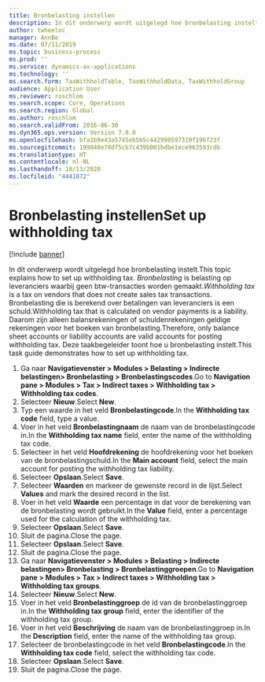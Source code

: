 ```yaml
---
title: Bronbelasting instellen
description: In dit onderwerp wordt uitgelegd hoe bronbelasting instelt.
author: twheeloc
manager: AnnBe
ms.date: 07/11/2019
ms.topic: business-process
ms.prod: ''
ms.service: dynamics-ax-applications
ms.technology: ''
ms.search.form: TaxWithholdTable, TaxWithholdData, TaxWithholdGroup
audience: Application User
ms.reviewer: roschlom
ms.search.scope: Core, Operations
ms.search.region: Global
ms.author: roschlom
ms.search.validFrom: 2016-06-30
ms.dyn365.ops.version: Version 7.0.0
ms.openlocfilehash: bfa1b9e43a5745eb5b5c442998597319f196f23f
ms.sourcegitcommit: 199848e78df5cb7c439b001bdbe1ece963593cdb
ms.translationtype: HT
ms.contentlocale: nl-NL
ms.lasthandoff: 10/13/2020
ms.locfileid: "4441872"
---
```

# <a name="set-up-withholding-tax"></a><span data-ttu-id="205ec-103">Bronbelasting instellen</span><span class="sxs-lookup"><span data-stu-id="205ec-103">Set up withholding tax</span></span>

[!include [banner](../../includes/banner.md)]

<span data-ttu-id="205ec-104">In dit onderwerp wordt uitgelegd hoe bronbelasting instelt.</span><span class="sxs-lookup"><span data-stu-id="205ec-104">This topic explains how to set up withholding tax.</span></span> <span data-ttu-id="205ec-105">*Bronbelasting* is belasting op leveranciers waarbij geen btw-transacties worden gemaakt.</span><span class="sxs-lookup"><span data-stu-id="205ec-105">*Withholding tax* is a tax on vendors that does not create sales tax transactions.</span></span> <span data-ttu-id="205ec-106">Bronbelasting die is berekend over betalingen van leveranciers is een schuld.</span><span class="sxs-lookup"><span data-stu-id="205ec-106">Withholding tax that is calculated on vendor payments is a liability.</span></span> <span data-ttu-id="205ec-107">Daarom zijn alleen balansrekeningen of schuldenrekeningen geldige rekeningen voor het boeken van bronbelasting.</span><span class="sxs-lookup"><span data-stu-id="205ec-107">Therefore, only balance sheet accounts or liability accounts are valid accounts for posting withholding tax.</span></span> <span data-ttu-id="205ec-108">Deze taakbegeleider toont hoe u bronbelasting instelt.</span><span class="sxs-lookup"><span data-stu-id="205ec-108">This task guide demonstrates how to set up withholding tax.</span></span>

1. <span data-ttu-id="205ec-109">Ga naar **Navigatievenster > Modules > Belasting > Indirecte belastingen> Bronbelasting > Bronbelastingscodes**.</span><span class="sxs-lookup"><span data-stu-id="205ec-109">Go to **Navigation pane > Modules > Tax > Indirect taxes > Withholding tax > Withholding tax codes**.</span></span>
2. <span data-ttu-id="205ec-110">Selecteer **Nieuw**.</span><span class="sxs-lookup"><span data-stu-id="205ec-110">Select **New**.</span></span>
3. <span data-ttu-id="205ec-111">Typ een waarde in het veld **Bronbelastingcode**.</span><span class="sxs-lookup"><span data-stu-id="205ec-111">In the **Withholding tax code** field, type a value.</span></span>
4. <span data-ttu-id="205ec-112">Voer in het veld **Bronbelastingnaam** de naam van de bronbelastingcode in.</span><span class="sxs-lookup"><span data-stu-id="205ec-112">In the **Withholding tax name** field, enter the name of the withholding tax code.</span></span>
5. <span data-ttu-id="205ec-113">Selecteer in het veld **Hoofdrekening** de hoofdrekening voor het boeken van de bronbelastingschuld.</span><span class="sxs-lookup"><span data-stu-id="205ec-113">In the **Main account** field, select the main account for posting the withholding tax liability.</span></span>
6. <span data-ttu-id="205ec-114">Selecteer **Opslaan**.</span><span class="sxs-lookup"><span data-stu-id="205ec-114">Select **Save**.</span></span>
7. <span data-ttu-id="205ec-115">Selecteer **Waarden** en markeer de gewenste record in de lijst.</span><span class="sxs-lookup"><span data-stu-id="205ec-115">Select **Values** and mark the desired record in the list.</span></span>
8. <span data-ttu-id="205ec-116">Voer in het veld **Waarde** een percentage in dat voor de berekening van de bronbelasting wordt gebruikt.</span><span class="sxs-lookup"><span data-stu-id="205ec-116">In the **Value** field, enter a percentage used for the calculation of the withholding tax.</span></span>
9. <span data-ttu-id="205ec-117">Selecteer **Opslaan**.</span><span class="sxs-lookup"><span data-stu-id="205ec-117">Select **Save**.</span></span>
10. <span data-ttu-id="205ec-118">Sluit de pagina.</span><span class="sxs-lookup"><span data-stu-id="205ec-118">Close the page.</span></span>
11. <span data-ttu-id="205ec-119">Selecteer **Opslaan**.</span><span class="sxs-lookup"><span data-stu-id="205ec-119">Select **Save**.</span></span>
12. <span data-ttu-id="205ec-120">Sluit de pagina.</span><span class="sxs-lookup"><span data-stu-id="205ec-120">Close the page.</span></span>
13. <span data-ttu-id="205ec-121">Ga naar **Navigatievenster > Modules > Belasting > Indirecte belastingen> Bronbelasting > Bronbelastinggroepen**.</span><span class="sxs-lookup"><span data-stu-id="205ec-121">Go to **Navigation pane > Modules > Tax > Indirect taxes > Withholding tax > Withholding tax groups**.</span></span>
14. <span data-ttu-id="205ec-122">Selecteer **Nieuw**.</span><span class="sxs-lookup"><span data-stu-id="205ec-122">Select **New**.</span></span>
15. <span data-ttu-id="205ec-123">Voer in het veld **Bronbelastinggroep** de id van de bronbelastinggroep in.</span><span class="sxs-lookup"><span data-stu-id="205ec-123">In the **Withholding tax group** field, enter the identifier of the withholding tax group.</span></span>
16. <span data-ttu-id="205ec-124">Voer in het veld **Beschrijving** de naam van de bronbelastinggroep in.</span><span class="sxs-lookup"><span data-stu-id="205ec-124">In the **Description** field, enter the name of the withholding tax group.</span></span>
17. <span data-ttu-id="205ec-125">Selecteer de bronbelastingcode in het veld **Bronbelastingcode**.</span><span class="sxs-lookup"><span data-stu-id="205ec-125">In the **Withholding tax code** field, select the withholding tax code.</span></span>
18. <span data-ttu-id="205ec-126">Selecteer **Opslaan**.</span><span class="sxs-lookup"><span data-stu-id="205ec-126">Select **Save**.</span></span>
19. <span data-ttu-id="205ec-127">Sluit de pagina.</span><span class="sxs-lookup"><span data-stu-id="205ec-127">Close the page.</span></span>

